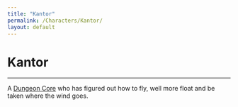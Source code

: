 ```yaml
---
title: "Kantor"
permalink: /Characters/Kantor/
layout: default
---
```

# Kantor
---
A [Dungeon Core](../../_Lexicon/DungeonCore.md) who has figured out how to fly, well more float and be taken where the wind goes.